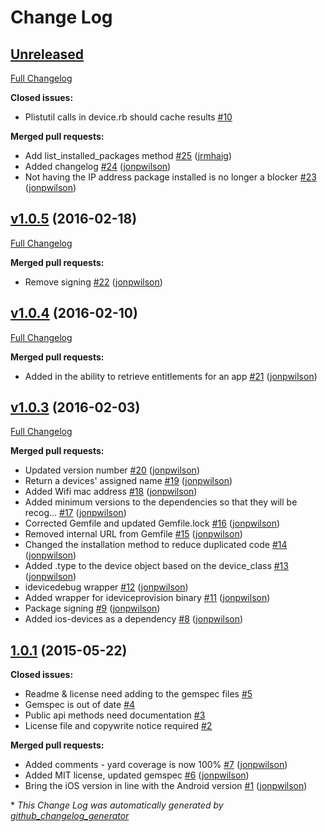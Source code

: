 # Change Log

## [Unreleased](https://github.com/bbc/device_api-ios/tree/HEAD)

[Full Changelog](https://github.com/bbc/device_api-ios/compare/v1.0.5...HEAD)

**Closed issues:**

- Plistutil calls in device.rb should cache results [\#10](https://github.com/bbc/device_api-ios/issues/10)

**Merged pull requests:**

- Add list\_installed\_packages method [\#25](https://github.com/bbc/device_api-ios/pull/25) ([jrmhaig](https://github.com/jrmhaig))
- Added changelog [\#24](https://github.com/bbc/device_api-ios/pull/24) ([jonpwilson](https://github.com/jonpwilson))
- Not having the IP address package installed is no longer a blocker [\#23](https://github.com/bbc/device_api-ios/pull/23) ([jonpwilson](https://github.com/jonpwilson))

## [v1.0.5](https://github.com/bbc/device_api-ios/tree/v1.0.5) (2016-02-18)
[Full Changelog](https://github.com/bbc/device_api-ios/compare/v1.0.4...v1.0.5)

**Merged pull requests:**

- Remove signing [\#22](https://github.com/bbc/device_api-ios/pull/22) ([jonpwilson](https://github.com/jonpwilson))

## [v1.0.4](https://github.com/bbc/device_api-ios/tree/v1.0.4) (2016-02-10)
[Full Changelog](https://github.com/bbc/device_api-ios/compare/v1.0.3...v1.0.4)

**Merged pull requests:**

- Added in the ability to retrieve entitlements for an app [\#21](https://github.com/bbc/device_api-ios/pull/21) ([jonpwilson](https://github.com/jonpwilson))

## [v1.0.3](https://github.com/bbc/device_api-ios/tree/v1.0.3) (2016-02-03)
[Full Changelog](https://github.com/bbc/device_api-ios/compare/1.0.1...v1.0.3)

**Merged pull requests:**

- Updated version number [\#20](https://github.com/bbc/device_api-ios/pull/20) ([jonpwilson](https://github.com/jonpwilson))
- Return a devices' assigned name [\#19](https://github.com/bbc/device_api-ios/pull/19) ([jonpwilson](https://github.com/jonpwilson))
- Added Wifi mac address [\#18](https://github.com/bbc/device_api-ios/pull/18) ([jonpwilson](https://github.com/jonpwilson))
- Added minimum versions to the dependencies so that they will be recog… [\#17](https://github.com/bbc/device_api-ios/pull/17) ([jonpwilson](https://github.com/jonpwilson))
- Corrected Gemfile and updated Gemfile.lock [\#16](https://github.com/bbc/device_api-ios/pull/16) ([jonpwilson](https://github.com/jonpwilson))
- Removed internal URL from Gemfile [\#15](https://github.com/bbc/device_api-ios/pull/15) ([jonpwilson](https://github.com/jonpwilson))
- Changed the installation method to reduce duplicated code [\#14](https://github.com/bbc/device_api-ios/pull/14) ([jonpwilson](https://github.com/jonpwilson))
- Added .type to the device object based on the device\_class [\#13](https://github.com/bbc/device_api-ios/pull/13) ([jonpwilson](https://github.com/jonpwilson))
- idevicedebug wrapper [\#12](https://github.com/bbc/device_api-ios/pull/12) ([jonpwilson](https://github.com/jonpwilson))
- Added wrapper for ideviceprovision binary [\#11](https://github.com/bbc/device_api-ios/pull/11) ([jonpwilson](https://github.com/jonpwilson))
- Package signing [\#9](https://github.com/bbc/device_api-ios/pull/9) ([jonpwilson](https://github.com/jonpwilson))
- Added ios-devices as a dependency [\#8](https://github.com/bbc/device_api-ios/pull/8) ([jonpwilson](https://github.com/jonpwilson))

## [1.0.1](https://github.com/bbc/device_api-ios/tree/1.0.1) (2015-05-22)
**Closed issues:**

- Readme & license need adding to the gemspec files [\#5](https://github.com/bbc/device_api-ios/issues/5)
- Gemspec is out of date [\#4](https://github.com/bbc/device_api-ios/issues/4)
- Public api methods need documentation [\#3](https://github.com/bbc/device_api-ios/issues/3)
- License file and copywrite notice required [\#2](https://github.com/bbc/device_api-ios/issues/2)

**Merged pull requests:**

- Added comments - yard coverage is now 100% [\#7](https://github.com/bbc/device_api-ios/pull/7) ([jonpwilson](https://github.com/jonpwilson))
- Added MIT license, updated gemspec [\#6](https://github.com/bbc/device_api-ios/pull/6) ([jonpwilson](https://github.com/jonpwilson))
- Bring the iOS version in line with the Android version [\#1](https://github.com/bbc/device_api-ios/pull/1) ([jonpwilson](https://github.com/jonpwilson))



\* *This Change Log was automatically generated by [github_changelog_generator](https://github.com/skywinder/Github-Changelog-Generator)*